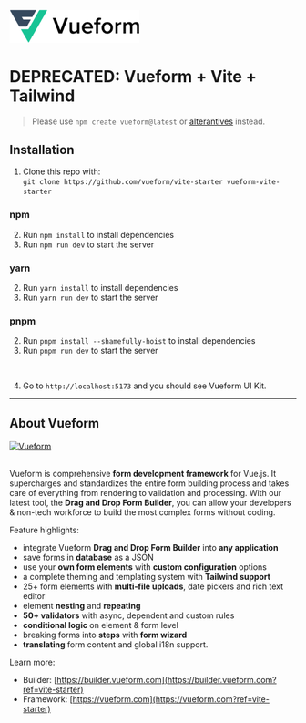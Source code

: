 

<br>
<a href="https://vueform.com?ref=vite-starter" target="_blank">

<img src="./assets/logo.svg" width="228" alt="Vueform" title="Vueform" />

</a>

# DEPRECATED: Vueform + Vite + Tailwind

> Please use `npm create vueform@latest` or [alterantives](https://vueform.com/docs/installation#installation) instead.

## Installation

1. Clone this repo with:<br>`git clone https://github.com/vueform/vite-starter vueform-vite-starter`

### npm

2. Run `npm install` to install dependencies
3. Run `npm run dev` to start the server

### yarn

2. Run `yarn install` to install dependencies
3. Run `yarn run dev` to start the server

### pnpm

2. Run `pnpm install --shamefully-hoist` to install dependencies
3. Run `pnpm run dev` to start the server
<br>

4. Go to `http://localhost:5173` and you should see Vueform UI Kit.

---

## About Vueform

<a href="https://builder.vueform.com/demo?ref=vite-starter">
  <img align="center" src="https://github.com/vueform/multiselect/raw/main/assets/vueform-banner-new.png" alt="Vueform" title="Vueform">
</a>

<br>
<br>

Vueform is comprehensive **form development framework** for Vue.js. It supercharges and standardizes the entire form building process and takes care of everything from rendering to validation and processing. With our latest tool, the **Drag and Drop Form Builder**, you can allow your developers & non-tech workforce to build the most complex forms without coding.

Feature highlights:
- integrate Vueform **Drag and Drop Form Builder** into **any application**
- save forms in **database** as a JSON
- use your **own form elements** with **custom configuration** options
- a complete theming and templating system with **Tailwind support**
- 25+ form elements with **multi-file uploads**, date pickers and rich text editor
- element **nesting** and **repeating**
- **50+ validators** with async, dependent and custom rules
- **conditional logic** on element & form level
- breaking forms into **steps** with **form wizard**
- **translating** form content and global i18n support.

Learn more:
- Builder: [https://builder.vueform.com](https://builder.vueform.com?ref=vite-starter)
- Framework: [https://vueform.com](https://vueform.com?ref=vite-starter)
